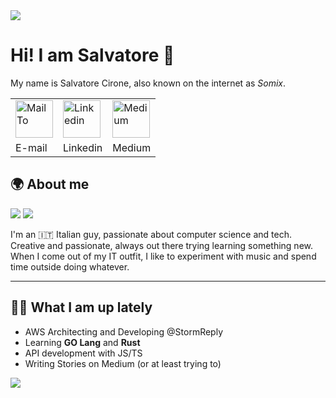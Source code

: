 <img src="https://github.com/akaSomix/akaSomix/blob/main/assets/header360.png" >

# Hi! I am Salvatore 🐳 

My name is Salvatore Cirone, also known on the internet as *Somix*. 

<table>
  <tr>
    <td>
      <a href="mailto:somix.land@null.net">
        <img src="https://github.com/akaSomix/akaSomix/blob/main/assets/Email.png" alt="MailTo" height="60">
      </a>
    </td>
    <td>
      <a href="https://www.linkedin.com/in/salvatore-cirone-it/">
        <img src="https://github.com/akaSomix/akaSomix/blob/main/assets/Linkedin.png" alt="Linkedin" height="60">
      </a>
    </td>
    <td>
      <a href="https://medium.com/@salvatorecirone">
        <img src="https://github.com/akaSomix/akaSomix/blob/main/assets/medium.png" alt="Medium" height="60">
      </a>
    </td>
  </tr>
  <tr>
    <td>E-mail</td>
     <td>Linkedin</td>
     <td>Medium</td>
  </tr>
 </table>

## 🌍 About me 
![](https://raw.githubusercontent.com/akaSomix/github-stats/master/generated/languages.svg#gh-dark-mode-only)
![](https://raw.githubusercontent.com/akaSomix/github-stats/master/generated/overview.svg#gh-dark-mode-only)

I'm an 🇮🇹 Italian guy, passionate about computer science and tech. Creative and passionate, always out there trying learning something new.
When I come out of my IT outfit, I like to experiment with music and spend time outside doing whatever.  


---

## 👨‍💻 What I am up lately 
- AWS Architecting and Developing @StormReply
- Learning **GO Lang** and **Rust**
- API development with JS/TS
- Writing Stories on Medium (or at least trying to)

<img src="https://github.com/akaSomix/akaSomix/blob/main/assets/footer.png">
